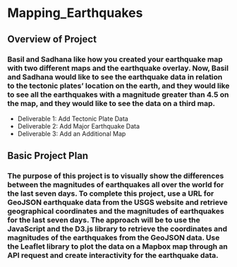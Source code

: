 # Mapping_Earthquakes

## Overview of Project
### Basil and Sadhana like how you created your earthquake map with two different maps and the earthquake overlay. Now, Basil and Sadhana would like to see the earthquake data in relation to the tectonic plates’ location on the earth, and they would like to see all the earthquakes with a magnitude greater than 4.5 on the map, and they would like to see the data on a third map.
* Deliverable 1: Add Tectonic Plate Data
* Deliverable 2: Add Major Earthquake Data
* Deliverable 3: Add an Additional Map

## Basic Project Plan
### The purpose of this project is to visually show the differences between the magnitudes of earthquakes all over the world for the last seven days.  To complete this project, use a URL for GeoJSON earthquake data from the USGS website and retrieve geographical coordinates and the magnitudes of earthquakes for the last seven days.  The approach will be to use the JavaScript and the D3.js library to retrieve the coordinates and magnitudes of the earthquakes from the GeoJSON data.  Use the Leaflet library to plot the data on a Mapbox map through an API request and create interactivity for the earthquake data.
